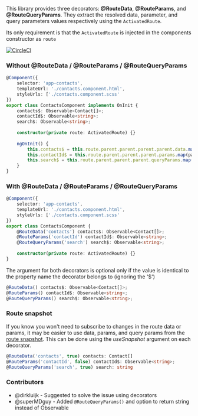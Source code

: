 This library provides three decorators: **@RouteData**, **@RouteParams**, and **@RouteQueryParams**. They extract the resolved
data, parameter, and query parameters values respectively using the `ActivatedRoute`. 

Its only requirement is that the `ActivatedRoute` is injected in the components constructor as `route`

[![CircleCI](https://circleci.com/gh/scaljeri/angular-route-xxl.svg?style=svg)](https://circleci.com/gh/scaljeri/angular-route-xxl)

### Without @RouteData / @RouteParams / @RouteQueryParams

```typescript
@Component({
    selector: 'app-contacts',
    templateUrl: './contacts.component.html',
    styleUrls: ['./contacts.component.scss'
})
export class ContactsComponent implements OnInit {
    contacts$: Observable<Contact[]>;
    contactId$: Observable<string>;
    search$: Observable<string>;
    
    constructor(private route: ActivatedRoute) {}
    
    ngOnInit() {
        this.contacts$ = this.route.parent.parent.parent.parent.data.map(data => data['contacts']);
        this.contactId$ = this.route.parent.parent.parent.params.map(params => params['contactId']);
        this.search$ = this.route.parent.parent.parent.queryParams.map(queryParams => queryParams['search']);
    }
}
```

### With @RouteData / @RouteParams / @RouteQueryParams

```typescript
@Component({
    selector: 'app-contacts',
    templateUrl: './contacts.component.html',
    styleUrls: ['./contacts.component.scss'
})
export class ContactsComponent {
    @RouteData('contacts') contacts$: Observable<Contact[]>;
    @RouteParams('contactId') contactId$: Observable<string>;
    @RouteQueryParams('search') search$: Observable<string>;
    
    constructor(private route: ActivatedRoute) {}
}
```

The argument for both decorators is optional only if the value is identical to the property name 
the decorator belongs to (ignoring the '$')

```typescript
@RouteData() contacts$: Observable<Contact[]>;
@RouteParams() contactId$: Observable<string>;
@RouteQueryParams() search$: Observable<string>;
```

### Route snapshot

If you know you won't need to subscribe to changes in the route data or params, it may be easier to use data, params, and query params from the [route snapshot](https://angular.io/api/router/ActivatedRouteSnapshot). This can be done using the *useSnapshot* argument on each decorator.

```typescript
@RouteData('contacts', true) contacts: Contact[]
@RouteParams('contactId', false) contactId$: Observable<string>;
@RouteQueryParams('search', true) search: string
```

### Contributors
   + @dirkluijk - Suggested to solve the issue using decorators
   + @superMDguy - Added `@RouteQueryParams()` and option to return string instead of Observable
